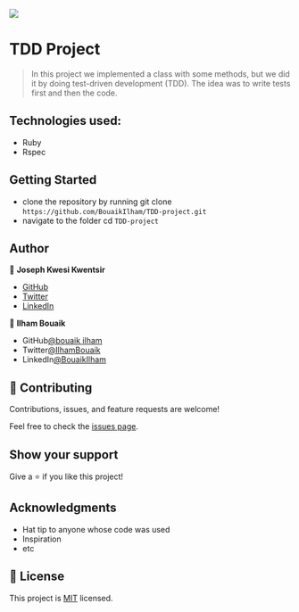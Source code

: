 ![](https://img.shields.io/badge/Microverse-blueviolet)

# TDD Project

> In this project we implemented a class with some methods, but we did it by doing test-driven development (TDD). The idea was to write tests first and then the code.


## Technologies used:

- Ruby
- Rspec

## Getting Started

- clone the repository by running
  git clone `https://github.com/BouaikIlham/TDD-project.git`
- navigate to the folder
  cd `TDD-project`

## Author

👤 **Joseph Kwesi Kwentsir**

- [GitHub](https://github.com/Kwentsir)
- [Twitter](https://twitter.com/jkwentsir)
- [LinkedIn](https://www.linkedin.com/in/josephkwentsir/)

👤 **Ilham Bouaik**

- GitHub[@bouaik ilham](https://github.com/BouaikIlham)
- Twitter[@IlhamBouaik](https://twitter.com/IlhamBouaik)
- LinkedIn[@BouaikIlham](https://www.linkedin.com/in/bouaik-ilham-478478230/)

## 🤝 Contributing

Contributions, issues, and feature requests are welcome!

Feel free to check the [issues page](../../issues/).

## Show your support

Give a ⭐️ if you like this project!

## Acknowledgments

- Hat tip to anyone whose code was used
- Inspiration
- etc

## 📝 License

This project is [MIT](./MIT.md) licensed.